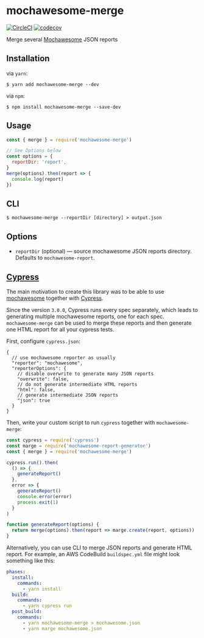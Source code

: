 # mochawesome-merge

[![CircleCI](https://circleci.com/gh/Antontelesh/mochawesome-merge.svg?style=svg)](https://circleci.com/gh/Antontelesh/mochawesome-merge)
[![codecov](https://codecov.io/gh/Antontelesh/mochawesome-merge/branch/master/graph/badge.svg)](https://codecov.io/gh/Antontelesh/mochawesome-merge)

Merge several [Mochawesome](https://github.com/adamgruber/mochawesome) JSON reports

## Installation

via `yarn`:

```
$ yarn add mochawesome-merge --dev
```

via `npm`:

```
$ npm install mochawesome-merge --save-dev
```

## Usage

```javascript
const { merge } = require('mochawesome-merge')

// See Options below
const options = {
  reportDir: 'report',
}
merge(options).then(report => {
  console.log(report)
})
```

## CLI

```
$ mochawesome-merge --reportDir [directory] > output.json
```

## Options

- `reportDir` (optional) — source mochawesome JSON reports directory. Defaults to `mochawesome-report`.

## [Cypress](https://github.com/cypress-io/cypress)

The main motivation to create this library was to be able to use [mochawesome](https://github.com/adamgruber/mochawesome) together with [Cypress](https://github.com/cypress-io/cypress).

Since the version `3.0.0`, Cypress runs every spec separately, which leads to generating multiple mochawesome reports, one for each spec. `mochawesome-merge` can be used to merge these reports and then generate one HTML report for all your cypress tests.

First, configure `cypress.json`:

```jsonc
{
  // use mochawesome reporter as usually
  "reporter": "mochawesome",
  "reporterOptions": {
    // disable overwrite to generate many JSON reports
    "overwrite": false,
    // do not generate intermediate HTML reports
    "html": false,
    // generate intermediate JSON reports
    "json": true
  }
}
```

Then, write your custom script to run `cypress` together with `mochawesome-merge`:

```javascript
const cypress = require('cypress')
const marge = require('mochawesome-report-generator')
const { merge } = require('mochawesome-merge')

cypress.run().then(
  () => {
    generateReport()
  },
  error => {
    generateReport()
    console.error(error)
    process.exit(1)
  }
)

function generateReport(options) {
  return merge(options).then(report => marge.create(report, options))
}
```

Alternatively, you can use CLI to merge JSON reports and generate HTML report.
For example, an AWS CodeBuild `buildspec.yml` file might look something like this:

```yaml
phases:
  install:
    commands:
      - yarn install
  build:
    commands:
      - yarn cypress run
  post_build:
    commands:
      - yarn mochawesome-merge > mochawesome.json
      - yarn marge mochawesome.json
```
